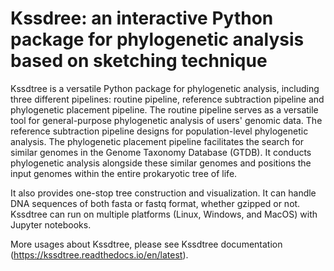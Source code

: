 # Kssdree: an interactive Python package for phylogenetic analysis based on sketching technique

Kssdtree is a versatile Python package for phylogenetic analysis, including three different pipelines: routine pipeline, reference subtraction pipeline and phylogenetic placement pipeline. The routine pipeline serves as a versatile tool for general-purpose phylogenetic analysis of users' genomic data.  The reference subtraction pipeline designs for population-level phylogenetic analysis. The phylogenetic placement pipeline facilitates the search for similar genomes in the Genome Taxonomy Database (GTDB). It conducts phylogenetic analysis alongside these similar genomes and positions the input genomes within the entire prokaryotic tree of life. 

It also provides one-stop tree construction and visualization. It can handle DNA sequences of both fasta or fastq format, whether gzipped or not. Kssdtree can run on multiple platforms (Linux, Windows, and MacOS) with Jupyter notebooks.

More usages about Kssdtree, please see Kssdtree documentation (https://kssdtree.readthedocs.io/en/latest).
 




